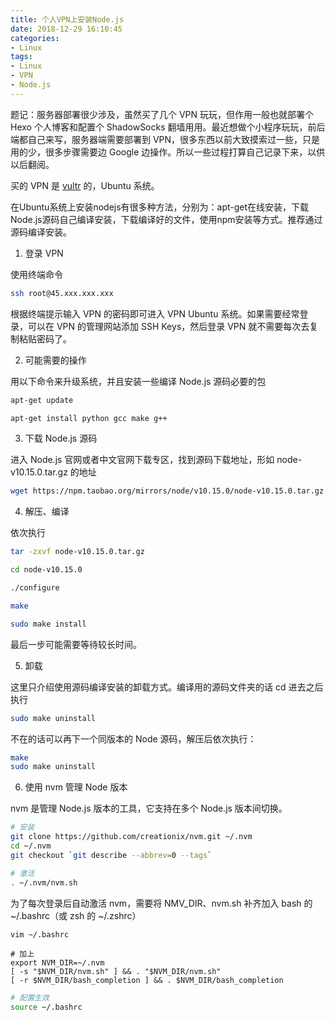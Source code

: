 ```yaml
---
title: 个人VPN上安装Node.js
date: 2018-12-29 16:10:45
categories: 
- Linux
tags:
- Linux
- VPN
- Node.js
---
```

题记：服务器部署很少涉及，虽然买了几个 VPN 玩玩，但作用一般也就部署个 Hexo 个人博客和配置个 ShadowSocks 翻墙用用。最近想做个小程序玩玩，前后端都自己来写，服务器端需要部署到 VPN，很多东西以前大致摸索过一些，只是用的少，很多步骤需要边 Google 边操作。所以一些过程打算自己记录下来，以供以后翻阅。

买的 VPN 是 [vultr](https://www.vultr.com) 的，Ubuntu 系统。

在Ubuntu系统上安装nodejs有很多种方法，分别为：apt-get在线安装，下载Node.js源码自己编译安装，下载编译好的文件，使用npm安装等方式。推荐通过源码编译安装。
<!-- more -->

1. 登录 VPN

使用终端命令

```bash
ssh root@45.xxx.xxx.xxx
```

根据终端提示输入 VPN 的密码即可进入 VPN Ubuntu 系统。如果需要经常登录，可以在 VPN 的管理网站添加 SSH Keys，然后登录 VPN 就不需要每次去复制粘贴密码了。

2. 可能需要的操作

用以下命令来升级系统，并且安装一些编译 Node.js 源码必要的包

```bash
apt-get update

apt-get install python gcc make g++
```

3. 下载 Node.js 源码

进入 Node.js 官网或者中文官网下载专区，找到源码下载地址，形如 node-v10.15.0.tar.gz 的地址

```bash
wget https://npm.taobao.org/mirrors/node/v10.15.0/node-v10.15.0.tar.gz
```

4. 解压、编译

依次执行

```bash
tar -zxvf node-v10.15.0.tar.gz

cd node-v10.15.0

./configure

make

sudo make install
```

最后一步可能需要等待较长时间。

5. 卸载

这里只介绍使用源码编译安装的卸载方式。编译用的源码文件夹的话 cd 进去之后执行

```bash
sudo make uninstall
```

不在的话可以再下一个同版本的 Node 源码，解压后依次执行：

```bash
make
sudo make uninstall
```

6. 使用 nvm 管理 Node 版本

nvm 是管理 Node.js 版本的工具，它支持在多个 Node.js 版本间切换。

```bash
# 安装
git clone https://github.com/creationix/nvm.git ~/.nvm
cd ~/.nvm
git checkout `git describe --abbrev=0 --tags`

# 激活
. ~/.nvm/nvm.sh
```

为了每次登录后自动激活 nvm，需要将 NMV_DIR、nvm.sh 补齐加入 bash 的 ~/.bashrc（或 zsh 的 ~/.zshrc）

```bash
vim ~/.bashrc
```

```bashrc
# 加上
export NVM_DIR=~/.nvm
[ -s "$NVM_DIR/nvm.sh" ] && . "$NVM_DIR/nvm.sh"
[ -r $NVM_DIR/bash_completion ] && . $NVM_DIR/bash_completion
```

```bash
# 配置生效
source ~/.bashrc
```